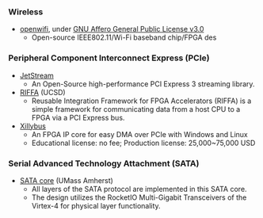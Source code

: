 ### Wireless
+ [openwifi](https://github.com/open-sdr/openwifi), under [GNU Affero General Public License v3.0](https://github.com/open-sdr/openwifi/blob/master/LICENSE)
  - Open-source IEEE802.11/Wi-Fi baseband chip/FPGA des

### Peripheral Component Interconnect Express (PCIe)
+ [JetStream](https://maltevesper.github.io/JetStream/)
  - An Open-Source high-performance PCI Express 3 streaming library.
+ [RIFFA](https://github.com/KastnerRG/riffa) (UCSD)
  - Reusable Integration Framework for FPGA Accelerators (RIFFA) is a simple framework for communicating data from a host CPU to a FPGA via a PCI Express bus.
+ [Xillybus](http://xillybus.com/)
  - An FPGA IP core for easy DMA over PCIe with Windows and Linux
  - Educational license: no fee; Production license: 25,000~75,000 USD

### Serial Advanced Technology Attachment (SATA)
 - [SATA core](http://www.ecs.umass.edu/ece/tessier/rcg/virtex4-sata/sata_core.html) (UMass Amherst)
   - All layers of the SATA protocol are implemented in this SATA core.
   - The design utilizes the RocketIO Multi-Gigabit Transceivers of the Virtex-4 for physical layer functionality.
